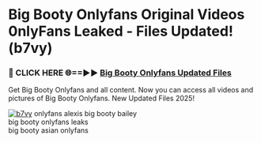 # Big Booty Onlyfans Original Videos 0nlyFans Leaked - Files Updated! (b7vy)

<h3>🔴 CLICK HERE 🌐==►► <a href="https://tinyurl.com/4seja8ks" rel="nofollow">Big Booty Onlyfans Updated Files</a></h3>

Get Big Booty Onlyfans and all content. Now you can access all videos and pictures of Big Booty Onlyfans. New Updated Files 2025!

[![b7vy](https://i.imgur.com/EWjZXRe.gif)](https://tinyurl.com/4seja8ks)
onlyfans alexis big booty bailey<br>
big booty onlyfans leaks<br>
big booty asian onlyfans